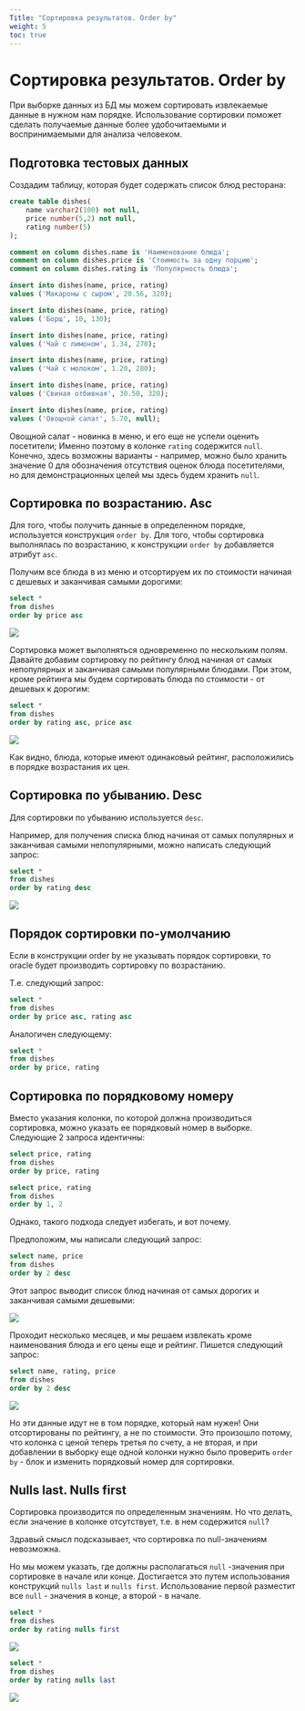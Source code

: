 ```yaml
---
Title: "Сортировка результатов. Order by"
weight: 5
toc: true
---
```


# Сортировка результатов. Order by

При выборке данных из БД мы можем сортировать извлекаемые данные в
нужном нам порядке. Использование сортировки поможет сделать получаемые
данные более удобочитаемыми и воспринимаемыми для анализа человеком.

## Подготовка тестовых данных

Создадим таблицу, которая будет содержать список блюд ресторана:

```sql
create table dishes(
    name varchar2(100) not null,
    price number(5,2) not null,
    rating number(5)
);

comment on column dishes.name is 'Наименование блюда';
comment on column dishes.price is 'Стоимость за одну порцию';
comment on column dishes.rating is 'Популярность блюда';

insert into dishes(name, price, rating)
values ('Макароны с сыром', 20.56, 320);

insert into dishes(name, price, rating)
values ('Борщ', 10, 130);

insert into dishes(name, price, rating)
values ('Чай с лимоном', 1.34, 270);

insert into dishes(name, price, rating)
values ('Чай с молоком', 1.20, 280);

insert into dishes(name, price, rating)
values ('Свиная отбивная', 30.50, 320);

insert into dishes(name, price, rating)
values ('Овощной салат', 5.70, null);
```

Овощной салат - новинка в меню, и его еще не успели оценить посетители;
Именно поэтому в колонке `rating` содержится `null`. Конечно, здесь
возможны варианты - например, можно было хранить значение 0 для
обозначения отсутствия оценок блюда посетителями, но для
демонстрационных целей мы здесь будем хранить `null`.

## Сортировка по возрастанию. Asc

Для того, чтобы получить данные в определенном порядке, используется
конструкция `order by`. Для того, чтобы сортировка выполнялась по
возрастанию, к конструкции `order by` добавляется атрибут `asc`.

Получим все блюда в из меню и отсортируем их по стоимости начиная с
дешевых и заканчивая самыми дорогими:

```sql
select *
from dishes
order by price asc
```

![](/img/3_select/price_asc.png)

Сортировка может выполняться одновременно по нескольким полям. Давайте
добавим сортировку по рейтингу блюд начиная от самых непопулярных и
заканчивая самыми популярными блюдами. При этом, кроме рейтинга мы будем
сортировать блюда по стоимости - от дешевых к дорогим:

```sql
select *
from dishes
order by rating asc, price asc
```

![](/img/3_select/rating_asc_price_asc.png)

Как видно, блюда, которые имеют одинаковый рейтинг, расположились в
порядке возрастания их цен.

## Сортировка по убыванию. Desc

Для сортировки по убыванию используется `desc`.

Например, для получения списка блюд начиная от самых популярных и
заканчивая самыми непопулярными, можно написать следующий запрос:

```sql
select *
from dishes
order by rating desc
```

![](/img/3_select/rating_desc.png)

## Порядок сортировки по-умолчанию

Если в конструкции order by не указывать порядок сортировки, то oracle
будет производить сортировку по возрастанию.

Т.е. следующий запрос:

```sql
select *
from dishes
order by price asc, rating asc
```

Аналогичен следующему:

```sql
select *
from dishes
order by price, rating
```

## Сортировка по порядковому номеру

Вместо указания колонки, по которой должна производиться сортировка,
можно указать ее порядковый номер в выборке. Следующие 2 запроса
идентичны:

```sql
select price, rating
from dishes
order by price, rating
```

```sql
select price, rating
from dishes
order by 1, 2
```

Однако, такого подхода следует избегать, и вот почему.

Предположим, мы написали следующий запрос:

```sql
select name, price
from dishes
order by 2 desc
```

Этот запрос выводит список блюд начиная от самых дорогих и заканчивая
самыми дешевыми:

![](/img/3_select/2_desc.png)

Проходит несколько месяцев, и мы решаем извлекать кроме наименования
блюда и его цены еще и рейтинг. Пишется следующий запрос:

```sql
select name, rating, price
from dishes
order by 2 desc
```

![](/img/3_select/2_desc_v2.png)

Но эти данные идут не в том порядке, который нам нужен! Они
отсортированы по рейтингу, а не по стоимости. Это произошло потому, что
колонка с ценой теперь третья по счету, а не вторая, и при добавлении в
выборку еще одной колонки нужно было проверить `order by` - блок и
изменить порядковый номер для сортировки.

## Nulls last. Nulls first

Сортировка производится по определенным значениям. Но что делать, если
значение в колонке отсутствует, т.е. в нем содержится `null`?

Здравый смысл подсказывает, что сортировка по null-значениям невозможна.

Но мы можем указать, где должны располагаться `null` -значения при
сортировке в начале или конце. Достигается это путем использования
конструкций `nulls last` и `nulls first`. Использование первой разместит
все `null` - значения в конце, а второй - в начале.

```sql
select *
from dishes
order by rating nulls first
```

![](/img/3_select/rating_nulls_first.png)

```sql
select *
from dishes
order by rating nulls last
```

![](/img/3_select/rating_nulls_last.png)
